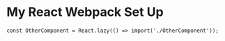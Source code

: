 # My React Webpack Set Up

```react
const OtherComponent = React.lazy(() => import('./OtherComponent'));
```
